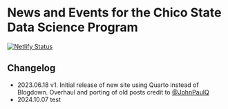 # News and Events for the Chico State Data Science Program

[![Netlify Status](https://api.netlify.com/api/v1/badges/9464522b-b3ed-4a12-ad15-9ed2db315244/deploy-status)](https://app.netlify.com/sites/csudsi/deploys)

## Changelog

- 2023.06.18 v1. Initial release of new site using Quarto instead of Blogdown. Overhaul and porting of old posts credit to [@JohnPaulQ](https://github.com/JohnPaulQ)
- 2024.10.07 test
